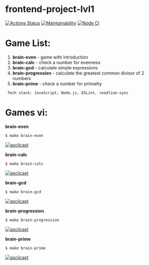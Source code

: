 # frontend-project-lvl1

[![Actions Status](https://github.com/vlad1slove1/frontend-project-lvl1/workflows/hexlet-check/badge.svg)](https://github.com/Lena05k/frontend-project-lvl1/actions)
[![Maintainability](https://api.codeclimate.com/v1/badges/a99a88d28ad37a79dbf6/maintainability)](https://codeclimate.com/github/codeclimate/codeclimate/maintainability)
[![Node CI](https://github.com/Lena05k/frontend-project-lvl1/actions/workflows/nodejs.yml/badge.svg)](https://github.com/Lena05k/frontend-project-lvl1/actions/workflows/nodejs.yml)
# Game List:
1. **brain-even** - game with introduction
2. **brain-calc** - check a number for evenness
3. **brain-gcd** - calculate simple expressions
4. **brain-progression** - calculate the greatest common divisor of 2 numbers
5. **brain-prime** - check a number for primality

```
 Tech stack: JavaScript, Node.js, ESLint, readline-sync
```

# Games vi: 

**brain-even**
```
$ make brain-even
```
[![asciicast](https://asciinema.org/a/olgERBPo4cvUvSiom7KqfB10E.svg)](https://asciinema.org/a/olgERBPo4cvUvSiom7KqfB10E)


**brain-calc**
```
$ make brain-calc
```
[![asciicast](https://asciinema.org/a/Il4qFWS9X2eigkrfO9gKzEooK.svg)](https://asciinema.org/a/Il4qFWS9X2eigkrfO9gKzEooK)


**brain-gcd**
```
$ make brain-gcd
```
[![asciicast](https://asciinema.org/a/R16FyF9iUBzrscfY4sPm6OG2L.svg)](https://asciinema.org/a/R16FyF9iUBzrscfY4sPm6OG2L)


**brain-progression**
```
$ make brain-progression
```
[![asciicast](https://asciinema.org/a/4jiyGbVYR4gAAnP3QgX2alTrq.svg)](https://asciinema.org/a/4jiyGbVYR4gAAnP3QgX2alTrq)


**brain-prime**
```
$ make brain-prime
```
[![asciicast](https://asciinema.org/a/0RqrtLtXqX4P0YyzQhDDgZyu9.svg)](https://asciinema.org/a/0RqrtLtXqX4P0YyzQhDDgZyu9)

